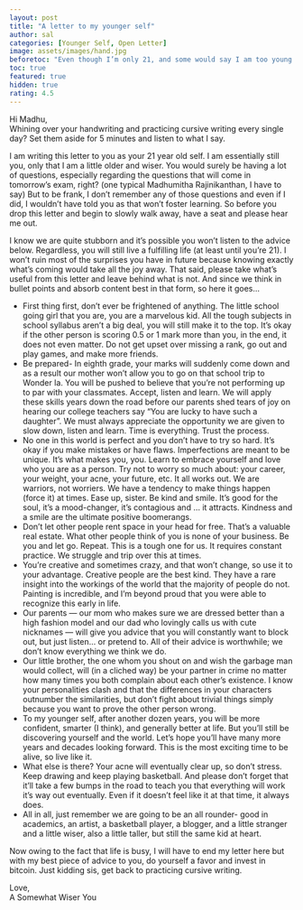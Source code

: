 ```yaml
---
layout: post
title: "A letter to my younger self"
author: sal
categories: [Younger Self, Open Letter]
image: assets/images/hand.jpg
beforetoc: "Even though I’m only 21, and some would say I am too young to be writing a letter to my younger self, I think it’s always good to look back and remember the previous events. That is how we grow, after all, isn’t it? So here it is: what I would say to a much younger me."
toc: true
featured: true
hidden: true
rating: 4.5
---
```


Hi Madhu, <br/>
Whining over your handwriting and practicing cursive writing every single day? Set them aside for 5 minutes and listen to what I say.

<p>I am writing this letter to you as your 21 year old self. I am essentially still you, only that I am a little older and wiser. You would surely be having a lot of questions, especially regarding the questions that will come in tomorrow’s exam, right? (one typical Madhumitha Rajinikanthan, I have to say) But to be frank, I don’t remember any of those questions and even if I did, I wouldn’t have told you as that won’t foster learning. So before you drop this letter and begin to slowly walk away, have a seat and please hear me out.</p>

<p>I know we are quite stubborn and it’s possible you won’t listen to the advice below. Regardless, you will still live a fulfilling life (at least until you’re 21). I won’t ruin most of the surprises you have in future because knowing exactly what’s coming would take all the joy away. That said, please take what’s useful from this letter and leave behind what is not. And since we think in bullet points and absorb content best in that form, so here it goes…</p>

<p>
<ul>
<li>First thing first, don’t ever be frightened of anything. The little school going girl that you are, you are a marvelous kid. All the tough subjects in school syllabus aren’t a big deal, you will still make it to the top. It’s okay if the other person is scoring 0.5 or 1 mark more than you, in the end, it does not even matter. Do not get upset over missing a rank, go out and play games, and make more friends.</li>

<li>
Be prepared- In eighth grade, your marks will suddenly come down and as a result our mother won’t allow you to go on that school trip to Wonder la. You will be pushed to believe that you’re not performing up to par with your classmates. Accept, listen and learn. We will apply these skills years down the road before our parents shed tears of joy on hearing our college teachers say “You are lucky to have such a daughter”. We must always appreciate the opportunity we are given to slow down, listen and learn. Time is everything. Trust the process.</li>

<li>
No one in this world is perfect and you don’t have to try so hard. It’s okay if you make mistakes or have flaws. Imperfections are meant to be unique. It’s what makes you, you. Learn to embrace yourself and love who you are as a person. Try not to worry so much about: your career, your weight, your acne, your future, etc. It all works out. We are warriors, not worriers. We have a tendency to make things happen (force it) at times. Ease up, sister. Be kind and smile. It’s good for the soul, it’s a mood-changer, it’s contagious and … it attracts. Kindness and a smile are the ultimate positive boomerangs.
</li>

<li>
Don’t let other people rent space in your head for free. That’s a valuable real estate. What other people think of you is none of your business. Be you and let go. Repeat. This is a tough one for us. It requires constant practice. We struggle and trip over this at times.
</li>

<li>
You’re creative and sometimes crazy, and that won’t change, so use it to your advantage. Creative people are the best kind. They have a rare insight into the workings of the world that the majority of people do not. Painting is incredible, and I’m beyond proud that you were able to recognize this early in life.
</li>

<li>
Our parents — our mom who makes sure we are dressed better than a high fashion model and our dad who lovingly calls us with cute nicknames — will give you advice that you will constantly want to block out, but just listen… or pretend to. All of their advice is worthwhile; we don’t know everything we think we do.
</li>

<li>
Our little brother, the one whom you shout on and wish the garbage man would collect, will (in a cliched way) be your partner in crime no matter how many times you both complain about each other’s existence. I know your personalities clash and that the differences in your characters outnumber the similarities, but don’t fight about trivial things simply because you want to prove the other person wrong.
</li>

<li>
To my younger self, after another dozen years, you will be more confident, smarter (I think), and generally better at life. But you’ll still be discovering yourself and the world. Let’s hope you’ll have many more years and decades looking forward. This is the most exciting time to be alive, so live like it.
</li>

<li>
What else is there? Your acne will eventually clear up, so don’t stress. Keep drawing and keep playing basketball. And please don’t forget that it’ll take a few bumps in the road to teach you that everything will work it’s way out eventually. Even if it doesn’t feel like it at that time, it always does.
</li>

<li>
All in all, just remember we are going to be an all rounder- good in academics, an artist, a basketball player, a blogger, and a little stranger and a little wiser, also a little taller, but still the same kid at heart.
</li>
</ul>
</p>

<p>
Now owing to the fact that life is busy, I will have to end my letter here but with my best piece of advice to you, do yourself a favor and invest in bitcoin. Just kidding sis, get back to practicing cursive writing.
</p>

Love,<br/>
A Somewhat Wiser You
